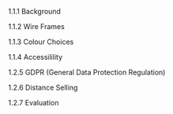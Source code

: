 
<!--
similar to the 'avaz app' - https://www.avazapp.com/
all images were downloaded from 'Unsplash' www.unsplash.com 
or creative commons www.search.creativecommons.org

The home page takes a long time to load as the image files are too large,
to improve this, resize the images in a sepperate image edditing software application.
 -->

 1.1.1 Background

 1.1.2 Wire Frames

 1.1.3 Colour Choices

 1.1.4 Accessilility

 1.2.5 GDPR (General Data Protection Regulation)

 1.2.6 Distance Selling

 1.2.7 Evaluation


